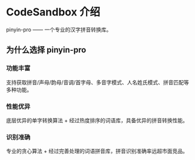 # CodeSandbox 介绍

pinyin-pro —— 一个专业的汉字拼音转换库。

## 为什么选择 pinyin-pro

### 功能丰富

支持获取拼音/声母/韵母/音调/首字母、多音字模式、人名姓氏模式、拼音匹配等多种功能。

### 性能优异

底层优异的单字转换算法 + 经过热度排序的词语库，具备优异的拼音转换性能。

### 识别准确

专业的贪心算法 + 经过完善处理的词语拼音库，拼音识别准确率远超市面竞品。
